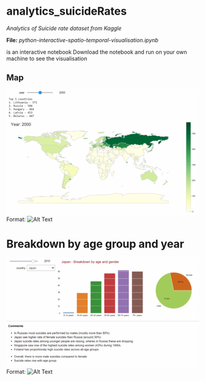# analytics_suicideRates
*Analytics of Suicide rate dataset from Kaggle*


**File:**  *python-interactive-spatio-temporal-visualisation.ipynb*

is an interactive notebook 
Download the notebook and run on your own machine to see the visualisation

## Map


![GitHub Logo](/Figures/Capture1.png)
Format: ![Alt Text](url)



# Breakdown by age group and year

![GitHub Logo](/Figures/Capture2.png)
Format: ![Alt Text](url)


